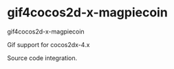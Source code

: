 # gif4cocos2d-x-magpiecoin
gif4cocos2d-x-magpiecoin

Gif support for cocos2dx-4.x

Source code integration.